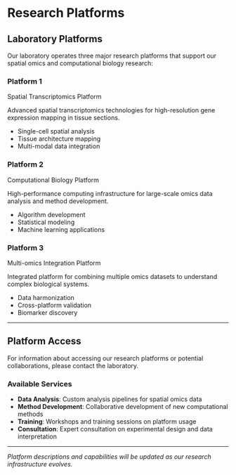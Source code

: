 # Research Platforms

## Laboratory Platforms

Our laboratory operates three major research platforms that support our spatial omics and computational biology research:

<div class="platform-grid">
  <div class="platform-item">
    <div class="platform-header">
      <h3>Platform 1</h3>
      <p class="platform-subtitle">Spatial Transcriptomics Platform</p>
    </div>
    <div class="platform-content">
      <p>Advanced spatial transcriptomics technologies for high-resolution gene expression mapping in tissue sections.</p>
      <ul>
        <li>Single-cell spatial analysis</li>
        <li>Tissue architecture mapping</li>
        <li>Multi-modal data integration</li>
      </ul>
    </div>
  </div>

  <div class="platform-item">
    <div class="platform-header">
      <h3>Platform 2</h3>
      <p class="platform-subtitle">Computational Biology Platform</p>
    </div>
    <div class="platform-content">
      <p>High-performance computing infrastructure for large-scale omics data analysis and method development.</p>
      <ul>
        <li>Algorithm development</li>
        <li>Statistical modeling</li>
        <li>Machine learning applications</li>
      </ul>
    </div>
  </div>

  <div class="platform-item">
    <div class="platform-header">
      <h3>Platform 3</h3>
      <p class="platform-subtitle">Multi-omics Integration Platform</p>
    </div>
    <div class="platform-content">
      <p>Integrated platform for combining multiple omics datasets to understand complex biological systems.</p>
      <ul>
        <li>Data harmonization</li>
        <li>Cross-platform validation</li>
        <li>Biomarker discovery</li>
      </ul>
    </div>
  </div>
</div>

---

## Platform Access

For information about accessing our research platforms or potential collaborations, please contact the laboratory.

### Available Services

- **Data Analysis**: Custom analysis pipelines for spatial omics data
- **Method Development**: Collaborative development of new computational methods
- **Training**: Workshops and training sessions on platform usage
- **Consultation**: Expert consultation on experimental design and data interpretation

---

*Platform descriptions and capabilities will be updated as our research infrastructure evolves.*
